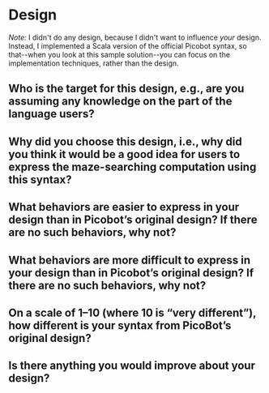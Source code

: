 # Design

*Note:* I didn't do any design, because I didn't want to influence _your_ 
design. Instead, I implemented a Scala version of the official Picobot syntax,
so that--when you look at this sample solution--you can focus on the 
implementation techniques, rather than the design. 

## Who is the target for this design, e.g., are you assuming any knowledge on the part of the language users?

## Why did you choose this design, i.e., why did you think it would be a good idea for users to express the maze-searching computation using this syntax?

## What behaviors are easier to express in your design than in Picobot’s original design?  If there are no such behaviors, why not?

## What behaviors are more difficult to express in your design than in Picobot’s original design? If there are no such behaviors, why not?

## On a scale of 1–10 (where 10 is “very different”), how different is your syntax from PicoBot’s original design?

## Is there anything you would improve about your design?
